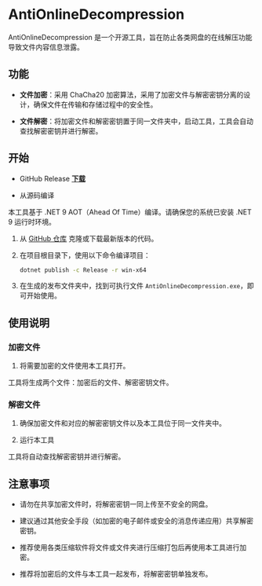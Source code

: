 # AntiOnlineDecompression

AntiOnlineDecompression 是一个开源工具，旨在防止各类网盘的在线解压功能导致文件内容信息泄露。

## 功能

- **文件加密**：采用 ChaCha20 加密算法，采用了加密文件与解密密钥分离的设计，确保文件在传输和存储过程中的安全性。

- **文件解密**：将加密文件和解密密钥置于同一文件夹中，启动工具，工具会自动查找解密密钥并进行解密。

## 开始

* GitHub Release
 **[下载](https://github.com/dawn-lc/AntiOnlineDecompression/releases/download/latest/AntiOnlineDecompression.exe)**

* 从源码编译

本工具基于 .NET 9 AOT（Ahead Of Time）编译。请确保您的系统已安装 .NET 9 运行时环境。

1. 从 [GitHub 仓库](https://github.com/dawn-lc/AntiOnlineDecompression) 克隆或下载最新版本的代码。

2. 在项目根目录下，使用以下命令编译项目：

   ```bash
   dotnet publish -c Release -r win-x64
   ```

3. 在生成的发布文件夹中，找到可执行文件 `AntiOnlineDecompression.exe`，即可开始使用。

## 使用说明

### 加密文件

1. 将需要加密的文件使用本工具打开。

工具将生成两个文件：加密后的文件、解密密钥文件。

### 解密文件

1. 确保加密文件和对应的解密密钥文件以及本工具位于同一文件夹中。

2. 运行本工具

工具将自动查找解密密钥并进行解密。

## 注意事项

- 请勿在共享加密文件时，将解密密钥一同上传至不安全的网盘。

- 建议通过其他安全手段（如加密的电子邮件或安全的消息传递应用）共享解密密钥。

- 推荐使用各类压缩软件将文件或文件夹进行压缩打包后再使用本工具进行加密。

- 推荐将加密后的文件与本工具一起发布，将解密密钥单独发布。

